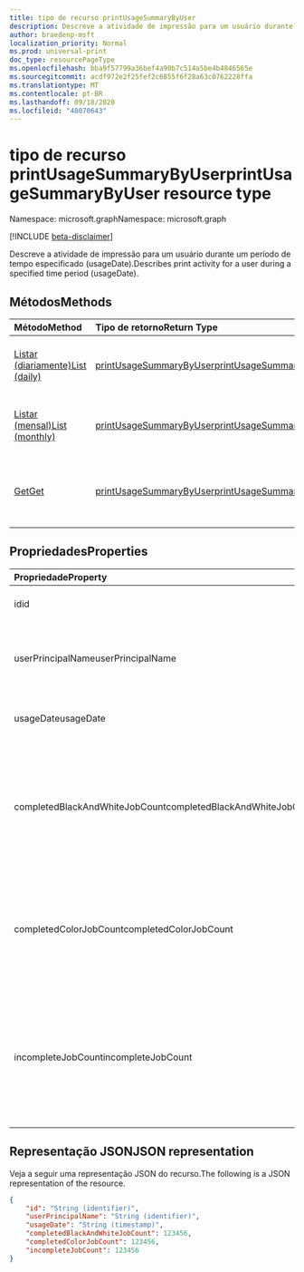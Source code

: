 ```yaml
---
title: tipo de recurso printUsageSummaryByUser
description: Descreve a atividade de impressão para um usuário durante um período de tempo especificado (usageDate).
author: braedenp-msft
localization_priority: Normal
ms.prod: universal-print
doc_type: resourcePageType
ms.openlocfilehash: bba9f57799a36bef4a90b7c514a5be4b4846565e
ms.sourcegitcommit: acdf972e2f25fef2c6855f6f28a63c0762228ffa
ms.translationtype: MT
ms.contentlocale: pt-BR
ms.lasthandoff: 09/18/2020
ms.locfileid: "48070643"
---
```

# <a name="printusagesummarybyuser-resource-type"></a><span data-ttu-id="81b75-103">tipo de recurso printUsageSummaryByUser</span><span class="sxs-lookup"><span data-stu-id="81b75-103">printUsageSummaryByUser resource type</span></span>

<span data-ttu-id="81b75-104">Namespace: microsoft.graph</span><span class="sxs-lookup"><span data-stu-id="81b75-104">Namespace: microsoft.graph</span></span>

[!INCLUDE [beta-disclaimer](../../includes/beta-disclaimer.md)]

<span data-ttu-id="81b75-105">Descreve a atividade de impressão para um usuário durante um período de tempo especificado (usageDate).</span><span class="sxs-lookup"><span data-stu-id="81b75-105">Describes print activity for a user during a specified time period (usageDate).</span></span>

## <a name="methods"></a><span data-ttu-id="81b75-106">Métodos</span><span class="sxs-lookup"><span data-stu-id="81b75-106">Methods</span></span>

| <span data-ttu-id="81b75-107">Método</span><span class="sxs-lookup"><span data-stu-id="81b75-107">Method</span></span>       | <span data-ttu-id="81b75-108">Tipo de retorno</span><span class="sxs-lookup"><span data-stu-id="81b75-108">Return Type</span></span> | <span data-ttu-id="81b75-109">Descrição</span><span class="sxs-lookup"><span data-stu-id="81b75-109">Description</span></span> |
|:-------------|:------------|:------------|
| [<span data-ttu-id="81b75-110">Listar (diariamente)</span><span class="sxs-lookup"><span data-stu-id="81b75-110">List (daily)</span></span>](../api/reportroot-list-dailyprintusagesummariesbyuser.md) | [<span data-ttu-id="81b75-111">printUsageSummaryByUser</span><span class="sxs-lookup"><span data-stu-id="81b75-111">printUsageSummaryByUser</span></span>](printusagesummarybyuser.md) | <span data-ttu-id="81b75-112">Obtenha uma lista de resumos diários de uso de impressão, agrupados por usuário.</span><span class="sxs-lookup"><span data-stu-id="81b75-112">Get a list of daily print usage summaries, grouped by user.</span></span> |
| [<span data-ttu-id="81b75-113">Listar (mensal)</span><span class="sxs-lookup"><span data-stu-id="81b75-113">List (monthly)</span></span>](../api/reportroot-list-monthlyprintusagesummariesbyuser.md) | [<span data-ttu-id="81b75-114">printUsageSummaryByUser</span><span class="sxs-lookup"><span data-stu-id="81b75-114">printUsageSummaryByUser</span></span>](printusagesummarybyuser.md) | <span data-ttu-id="81b75-115">Obter uma lista de resumos de uso de impressão mensal, agrupados por usuário.</span><span class="sxs-lookup"><span data-stu-id="81b75-115">Get a list of monthly print usage summaries, grouped by user.</span></span> |
| [<span data-ttu-id="81b75-116">Get</span><span class="sxs-lookup"><span data-stu-id="81b75-116">Get</span></span>](../api/printusagesummarybyuser-get.md) | [<span data-ttu-id="81b75-117">printUsageSummaryByUser</span><span class="sxs-lookup"><span data-stu-id="81b75-117">printUsageSummaryByUser</span></span>](printusagesummarybyuser.md) | <span data-ttu-id="81b75-118">Ler propriedades e relações de um objeto printUsageSummaryByUser.</span><span class="sxs-lookup"><span data-stu-id="81b75-118">Read properties and relationships of a printUsageSummaryByUser object.</span></span> |

## <a name="properties"></a><span data-ttu-id="81b75-119">Propriedades</span><span class="sxs-lookup"><span data-stu-id="81b75-119">Properties</span></span>
| <span data-ttu-id="81b75-120">Propriedade</span><span class="sxs-lookup"><span data-stu-id="81b75-120">Property</span></span>     | <span data-ttu-id="81b75-121">Tipo</span><span class="sxs-lookup"><span data-stu-id="81b75-121">Type</span></span>        | <span data-ttu-id="81b75-122">Descrição</span><span class="sxs-lookup"><span data-stu-id="81b75-122">Description</span></span> |
|:-------------|:------------|:------------|
|<span data-ttu-id="81b75-123">id</span><span class="sxs-lookup"><span data-stu-id="81b75-123">id</span></span>|<span data-ttu-id="81b75-124">Cadeia de caracteres</span><span class="sxs-lookup"><span data-stu-id="81b75-124">String</span></span>|<span data-ttu-id="81b75-125">A ID deste Resumo de uso.</span><span class="sxs-lookup"><span data-stu-id="81b75-125">The ID of this usage summary.</span></span>|
|<span data-ttu-id="81b75-126">userPrincipalName</span><span class="sxs-lookup"><span data-stu-id="81b75-126">userPrincipalName</span></span>|<span data-ttu-id="81b75-127">Cadeia de caracteres</span><span class="sxs-lookup"><span data-stu-id="81b75-127">String</span></span>|<span data-ttu-id="81b75-128">O UPN do usuário representado por essas estatísticas.</span><span class="sxs-lookup"><span data-stu-id="81b75-128">The UPN of the user represented by these statistics.</span></span>|
|<span data-ttu-id="81b75-129">usageDate</span><span class="sxs-lookup"><span data-stu-id="81b75-129">usageDate</span></span>|<span data-ttu-id="81b75-130">Data</span><span class="sxs-lookup"><span data-stu-id="81b75-130">Date</span></span>|<span data-ttu-id="81b75-131">A data associada a essas estatísticas.</span><span class="sxs-lookup"><span data-stu-id="81b75-131">The date associated with these statistics.</span></span>|
|<span data-ttu-id="81b75-132">completedBlackAndWhiteJobCount</span><span class="sxs-lookup"><span data-stu-id="81b75-132">completedBlackAndWhiteJobCount</span></span>|<span data-ttu-id="81b75-133">Int64</span><span class="sxs-lookup"><span data-stu-id="81b75-133">Int64</span></span>|<span data-ttu-id="81b75-134">O número de trabalhos de impressão em preto e branco concluídos em nome do usuário na data associada.</span><span class="sxs-lookup"><span data-stu-id="81b75-134">The number of black and white print jobs completed on behalf of the user on the associated date.</span></span>|
|<span data-ttu-id="81b75-135">completedColorJobCount</span><span class="sxs-lookup"><span data-stu-id="81b75-135">completedColorJobCount</span></span>|<span data-ttu-id="81b75-136">Int64</span><span class="sxs-lookup"><span data-stu-id="81b75-136">Int64</span></span>|<span data-ttu-id="81b75-137">O número de trabalhos de impressão em cores concluídos em nome do usuário na data associada.</span><span class="sxs-lookup"><span data-stu-id="81b75-137">The number of color print jobs completed on behalf of the user on the associated date.</span></span>|
|<span data-ttu-id="81b75-138">incompleteJobCount</span><span class="sxs-lookup"><span data-stu-id="81b75-138">incompleteJobCount</span></span>|<span data-ttu-id="81b75-139">Int64</span><span class="sxs-lookup"><span data-stu-id="81b75-139">Int64</span></span>|<span data-ttu-id="81b75-140">O número de trabalhos de impressão que foram enfileirados em nome do usuário, mas não concluídos, na data associada.</span><span class="sxs-lookup"><span data-stu-id="81b75-140">The number of print jobs that were queued on behalf of the user, but not completed, on the associated date.</span></span>|

## <a name="json-representation"></a><span data-ttu-id="81b75-141">Representação JSON</span><span class="sxs-lookup"><span data-stu-id="81b75-141">JSON representation</span></span>

<span data-ttu-id="81b75-142">Veja a seguir uma representação JSON do recurso.</span><span class="sxs-lookup"><span data-stu-id="81b75-142">The following is a JSON representation of the resource.</span></span>

<!-- {
  "blockType": "resource",
  "optionalProperties": [

  ],
  "@odata.type": "microsoft.graph.printUsageSummaryByUser"
}-->

```json
{
    "id": "String (identifier)",
    "userPrincipalName": "String (identifier)",
    "usageDate": "String (timestamp)",
    "completedBlackAndWhiteJobCount": 123456,
    "completedColorJobCount": 123456,
    "incompleteJobCount": 123456
}
```

<!-- uuid: 8fcb5dbc-d5aa-4681-8e31-b001d5168d79
2015-10-25 14:57:30 UTC -->
<!-- {
  "type": "#page.annotation",
  "description": "printUsageSummaryByUser resource",
  "keywords": "",
  "section": "documentation",
  "tocPath": ""
}-->

